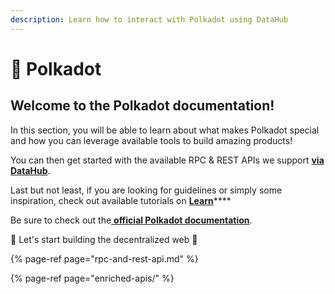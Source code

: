 ```yaml
---
description: Learn how to interact with Polkadot using DataHub
---
```


# 🍡 Polkadot

## Welcome to the Polkadot documentation!

In this section, you will be able to learn about what makes Polkadot special and how you can leverage available tools to build amazing products!

You can then get started with the available RPC & REST APIs we support [**via DataHub**](https://datahub.figment.io/sign_up?service=polkadot).

Last but not least, if you are looking for guidelines or simply some inspiration, check out available tutorials on [**Learn**](https://learn.figment.io/protocols/polkadot)\*\*\*\*

Be sure to check out the[ **official Polkadot documentation**](https://wiki.polkadot.network/en/).

🚀 Let's start building the decentralized web 🚀



{% page-ref page="rpc-and-rest-api.md" %}

{% page-ref page="enriched-apis/" %}

